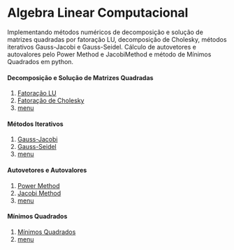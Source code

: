 # Algebra Linear Computacional
Implementando métodos numéricos de decomposição e solução de matrizes quadradas por fatoração LU, decomposição de Cholesky, métodos iterativos Gauss-Jacobi e Gauss-Seidel.
Cálculo de autovetores e autovalores pelo Power Method e JacobiMethod e método de Mínimos Quadrados em python.

#### Decomposição e Solução de Matrizes Quadradas
   1. [Fatoração LU](https://github.com/mayaragao/Algebra-linear/blob/master/src/LU%20e%20Cholesky/Decomposicao_LU.py)
   2. [Fatoração de Cholesky](https://github.com/mayaragao/Algebra-linear/blob/master/src/LU%20e%20Cholesky/Cholesky.py)
   3. [menu](https://github.com/mayaragao/Algebra-linear/blob/master/src/LU%20e%20Cholesky/main.py)
 
#### Métodos Iterativos
   1. [Gauss-Jacobi](https://github.com/mayaragao/Algebra-linear/tree/master/src/Seidel%20e%20Jacobi)
   2. [Gauss-Seidel](https://github.com/mayaragao/Algebra-linear/blob/master/src/Seidel%20e%20Jacobi/Seidel.py)
   3. [menu](https://github.com/mayaragao/Algebra-linear/blob/master/src/Seidel%20e%20Jacobi/main.py)
    
#### Autovetores e Autovalores
   1. [Power Method](https://github.com/mayaragao/Algebra-linear/blob/master/src/Autovetores%20e%20Autovalores/PowerMethod.py)
   2. [Jacobi Method](https://github.com/mayaragao/Algebra-linear/blob/master/src/Autovetores%20e%20Autovalores/JacobiMethod.py)
   3. [menu](https://github.com/mayaragao/Algebra-linear/blob/master/src/Autovetores%20e%20Autovalores/main.py)
    
#### Mínimos Quadrados
   1. [Mínimos Quadrados](https://github.com/mayaragao/Algebra-linear/blob/master/src/Minimos%20Quadrados/Minimos.py)
   2. [menu](https://github.com/mayaragao/Algebra-linear/blob/master/src/Minimos%20Quadrados/main.py)
 
    
